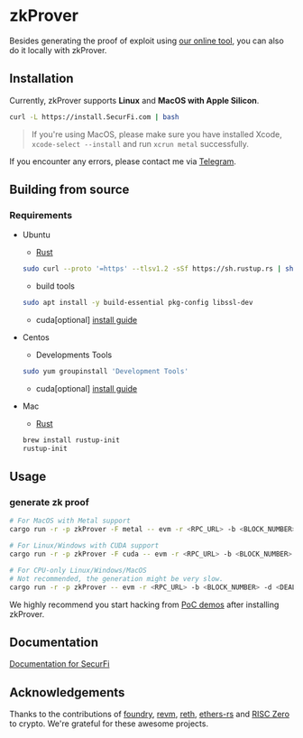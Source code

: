 # zkProver

Besides generating the proof of exploit using [our online tool](https://www.SecurFi.com/tool), you can also do it locally with zkProver.

## Installation

Currently, zkProver supports **Linux** and **MacOS with Apple Silicon**.

``` bash
curl -L https://install.SecurFi.com | bash
```

> If you're using MacOS, please make sure you have installed Xcode, `xcode-select --install` and run `xcrun metal` successfully.

If you encounter any errors, please contact me via [Telegram](https://t.me/SecurFi).

## Building from source
### Requirements

* Ubuntu

  - [Rust](https://www.rust-lang.org/tools/install)
   ```bash
   sudo curl --proto '=https' --tlsv1.2 -sSf https://sh.rustup.rs | sh
   ```
  - build tools
   ```bash
   sudo apt install -y build-essential pkg-config libssl-dev
   ```
  - cuda[optional] [install guide](https://docs.nvidia.com/cuda/cuda-installation-guide-linux/index.html)

* Centos
  - Developments Tools
  ```bash
  sudo yum groupinstall 'Development Tools'
  ```
  - cuda[optional] [install guide](https://docs.nvidia.com/cuda/cuda-installation-guide-linux/index.html)

* Mac
  - [Rust](https://www.rust-lang.org/tools/install)
  ```bash
  brew install rustup-init
  rustup-init
  ```

## Usage
### generate zk proof
```bash
# For MacOS with Metal support
cargo run -r -p zkProver -F metal -- evm -r <RPC_URL> -b <BLOCK_NUMBER> -d <DEAL> <path>

# For Linux/Windows with CUDA support
cargo run -r -p zkProver -F cuda -- evm -r <RPC_URL> -b <BLOCK_NUMBER> -d <DEAL> <path>

# For CPU-only Linux/Windows/MacOS
# Not recommended, the generation might be very slow.
cargo run -r -p zkProver -- evm -r <RPC_URL> -b <BLOCK_NUMBER> -d <DEAL> <path>
```

We highly recommend you start hacking from [PoC demos](https://github.com/SecurFi/PoC) after installing zkProver.

## Documentation
[Documentation for SecurFi](https://docs.SecurFi.com)


## Acknowledgements
Thanks to the contributions of [foundry](https://github.com/foundry-rs/foundry), [revm](https://github.com/bluealloy/revm), [reth](https://github.com/paradigmxyz/reth), [ethers-rs](https://github.com/gakonst/ethers-rs) and [RISC Zero](https://github.com/risc0/risc0) to crypto. We're grateful for these awesome projects.
